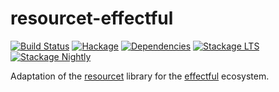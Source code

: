 # resourcet-effectful

[![Build Status](https://github.com/haskell-effectful/resourcet-effectful/workflows/Haskell-CI/badge.svg?branch=master)](https://github.com/haskell-effectful/resourcet-effectful/actions?query=branch%3Amaster)
[![Hackage](https://img.shields.io/hackage/v/resourcet-effectful.svg)](https://hackage.haskell.org/package/resourcet-effectful)
[![Dependencies](https://img.shields.io/hackage-deps/v/resourcet-effectful.svg)](https://packdeps.haskellers.com/feed?needle=andrzej@rybczak.net)
[![Stackage LTS](https://www.stackage.org/package/resourcet-effectful/badge/lts)](https://www.stackage.org/lts/package/resource-teffectful)
[![Stackage Nightly](https://www.stackage.org/package/resourcet-effectful/badge/nightly)](https://www.stackage.org/nightly/package/resourcet-effectful)


Adaptation of the [resourcet](https://hackage.haskell.org/package/resourcet) library for the [effectful](https://hackage.haskell.org/package/effectful) ecosystem.
